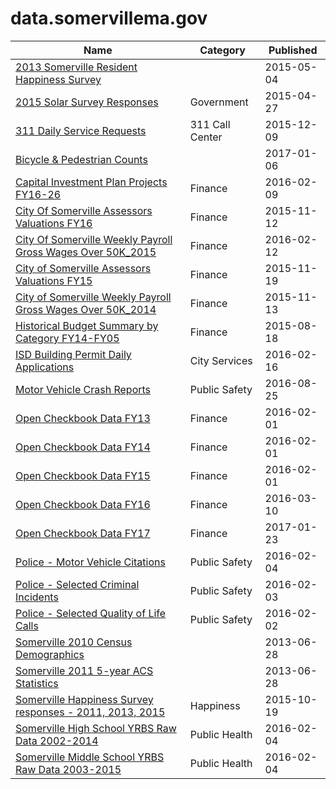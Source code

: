 # data.somervillema.gov

Name | Category | Published
---- | -------- | ---------
[2013 Somerville Resident Happiness Survey](../socrata/hgkj-kgia.md) |  | 2015-05-04
[2015 Solar Survey Responses](../socrata/6x35-pz53.md) | Government | 2015-04-27
[311 Daily Service Requests](../socrata/xs7t-pxkc.md) | 311 Call Center | 2015-12-09
[Bicycle & Pedestrian Counts](../socrata/qu9x-4xq5.md) |  | 2017-01-06
[Capital Investment Plan Projects FY16-26](../socrata/wz6k-gm5k.md) | Finance | 2016-02-09
[City Of Somerville Assessors Valuations FY16](../socrata/7rxe-3ase.md) | Finance | 2015-11-12
[City Of Somerville Weekly Payroll Gross Wages Over 50K_2015](../socrata/gby8-rz93.md) | Finance | 2016-02-12
[City of Somerville Assessors Valuations FY15](../socrata/cbzu-cghg.md) | Finance | 2015-11-19
[City of Somerville Weekly Payroll Gross Wages Over 50K_2014](../socrata/vkbx-ipkd.md) | Finance | 2015-11-13
[Historical Budget Summary by Category FY14-FY05](../socrata/nbhj-n6p6.md) | Finance | 2015-08-18
[ISD Building Permit Daily Applications](../socrata/q3yh-mp87.md) | City Services | 2016-02-16
[Motor Vehicle Crash Reports](../socrata/d5qn-yy3v.md) | Public Safety | 2016-08-25
[Open Checkbook Data FY13](../socrata/xkkm-7smn.md) | Finance | 2016-02-01
[Open Checkbook Data FY14](../socrata/3k8j-5r8r.md) | Finance | 2016-02-01
[Open Checkbook Data FY15](../socrata/3bs9-vysh.md) | Finance | 2016-02-01
[Open Checkbook Data FY16](../socrata/cyh9-gqxg.md) | Finance | 2016-03-10
[Open Checkbook Data FY17](../socrata/hkfu-49xs.md) | Finance | 2017-01-23
[Police - Motor Vehicle Citations](../socrata/3md9-rv67.md) | Public Safety | 2016-02-04
[Police - Selected Criminal Incidents](../socrata/4jey-jqxb.md) | Public Safety | 2016-02-03
[Police - Selected Quality of Life Calls](../socrata/n5sm-r6zx.md) | Public Safety | 2016-02-02
[Somerville 2010 Census Demographics](../socrata/ecmw-4hgh.md) |  | 2013-06-28
[Somerville 2011 5-year ACS Statistics](../socrata/qa92-wva4.md) |  | 2013-06-28
[Somerville Happiness Survey responses - 2011, 2013, 2015](../socrata/w898-3dfm.md) | Happiness | 2015-10-19
[Somerville High School YRBS Raw Data 2002-2014](../socrata/qvup-qejq.md) | Public Health | 2016-02-04
[Somerville Middle School YRBS Raw Data 2003-2015](../socrata/v6hb-z5zm.md) | Public Health | 2016-02-04

